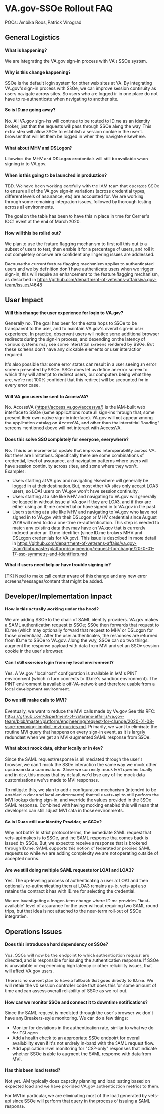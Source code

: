 # VA.gov-SSOe Rollout FAQ
POCs: Ambika Roos, Patrick Vinograd

## General Logistics
#### What is happening?
We are integrating the VA.gov sign-in process with VA's SSOe system. 

#### Why is this change happening?
SSOe is the default login system for other web sites at VA. By integrating VA.gov's sign-in process with SSOe, we can improve session continuity as users navigate across sites. So users who are logged in in one place do not have to re-authenticate when navigating to another site.

#### So is ID.me going away?
No. All VA.gov sign-ins will continue to be routed to ID.me as an identity broker, just  that the requests will pass through SSOe along the way. This extra step will allow SSOe to establish a session cookie in the user's browser that will let them be logged in when they navigate elsewhere.

#### What about MHV and DSLogon?
Likewise, the MHV and DSLogon credentials will still be available when signing in to VA.gov. 

#### When is this going to be launched in production?
TBD. We have been working carefully with the IAM team that operates SSOe to ensure all of the VA.gov sign-in variations (across credential types, different levels of assurance, etc) are accounted for. We are working through some remaining integration issues, followed by thorough testing across all environments.

The goal on the table has been to have this in place in time for Cerner's IOC1 event at the end of March 2020.

#### How will this be rolled out?
We plan to use the feature flagging mechanism to first roll this out to a subset of users to test, then enable it for a percentage of users, and roll it out completely once we are confident any lingering issues are addressed.

Because the current feature flagging mechanism applies to authenticated users and we by definition don't have authenticate users when we trigger sign-in, this will require an enhancement to the feature flagging mechanism, as described in https://github.com/department-of-veterans-affairs/va.gov-team/issues/4648

## User Impact
#### Will this change the user experience for login to VA.gov?
Generally no. The goal has been for the extra hops to SSOe to be transparent to the user, and to maintain VA.gov's overall sign-in user experience. In practice, observant users will notice some additional browser redirects during the sign-in process, and depending on the latency of various systems may see some interstitial screens rendered by SSOe. But these screens don't have any clickable elements or user interaction required.

It's also possible that some error states can result in a user seeing an error screen presented by SSOe. SSOe does let us define an error screen to which they will attempt to redirect users, but computers being what they are, we're not 100% confident that this redirect will be accounted for in every error case.

#### Will VA.gov users be sent to AccessVA?
No. AccessVA (https://access.va.gov/accessva/) is the IAM-built web interface to SSOe (some applications route all sign-ins through that, some present their own native sign-in interface). VA.gov will not appear among the application catalog on AccessVA, and other than the interstitial "loading" screens mentioned above will not interact with AccessVA.

#### Does this solve SSO completely for everyone, everywhere?
No. This is an incremental update that improves interoperability across VA. But there are limitations. Specifically there are some combinations of credential, level of assurance, and navigation patterns where users will have session continuity across sites, and some where they won't. Examples:<br/>
* Users starting at VA.gov and navigating elsewhere will generally be logged in at their destination. But, most other VA sites only accept LOA3 users, so LOA1 users on VA.gov won't have session continuity.
* Users starting at a site like MHV and navigating to VA.gov will generally be logged in without issue at VA.gov if they are LOA3, and if they are either using an ID.me credential or have signed in to VA.gov in the past.
* Users starting at a site like MHV and navigating to VA.gov who have not signed in to VA.gov with their DSLogon or MHV credential since August 2018 will need to do a one-time re-authentication. This step is needed to match any existing data they may have on VA.gov that is currently indexed under an ID.me identifier (since ID.me brokers MHV and DSLogon credentials for VA.gov). This issue is described in more detail in  https://github.com/department-of-veterans-affairs/va.gov-team/blob/master/platform/engineering/request-for-change/2020-01-17-sso-symmetry-and-identifiers.md

#### What if users need help or have trouble signing in?
[TK] Need to make call center aware of this change and any new error screens/messages/content that might be added.

## Developer/Implementation Impact
#### How is this actually working under the hood?
We are adding SSOe to the chain of SAML identity providers. VA.gov makes a SAML authentication request to SSOe; SSOe then forwards that request to ID.me (which may optionally forward that request to MHV or DSLogon for those credentials). After the user authenticates, the responses are returned from ID.me to SSOe to VA.gov. Along the way, SSOe can do two things: augment the response payload with data from MVI and set an SSOe session cookie in the user's browser. 

#### Can I still exercise login from my local environment?
Yes. A VA.gov "localhost" configuration is available in IAM's PINT environment (which in turn connects to ID.me's sandbox environment). The PINT environment is available off-VA-network and therefore usable from a local development environment.

#### Do we still make calls to MVI?
Eventually, we want to reduce the MVI calls made by VA.gov See this RFC: https://github.com/department-of-veterans-affairs/va.gov-team/blob/master/platform/engineering/request-for-change/2020-01-08-ssoe-removing-implicit-mvi-queries.md. Primarily, we want to eliminate the routine MVI query that happens on every sign-in event, as it is largely redundant when we get an MVI-augmented SAML response from SSOe.

#### What about mock data, either locally or in dev?
Since the SAML request/response is all mediated through the user's browser, we can't mock the SSOe interaction the same way we mock other upstream data connections. Since we currently mock MVI queries locally and in dev, this means that by default we'd lose any of the mock data customizations we've made to MVI responses.

To mitigate this, we plan to add a configuration mechanism (intended to be enabled in dev and local environments) that tells vets-api to still perform the MVI lookup during sign-in, and override the values provided in the SSOe SAML response. Combined with having mocking enabled this will mean that developers can still adjust MVI data in those environments. 

#### So is ID.me still our Identity Provider, or SSOe?
Why not both? In strict protocol terms, the immediate SAML request that vets-api makes is to SSOe, and the SAML response that comes back is issued by SSOe. But, we expect to receive a response that is brokered through ID.me. SAML supports this notion of federated or proxied SAML requests so while we are adding complexity we are not operating outside of accepted norms. 

#### Are we still doing multiple SAML requests for LOA1 and LOA3?
Yes. The up-leveling process of authenticating a user at LOA1 and then optionally re-authenticating them at LOA3 remains as-is. vets-api also retains the contract it has with ID.me for selecting the credential. 

We are investigating a longer-term change where ID.me provides "best-available" level of assurance for the user without requiring two SAML round trips, but that idea is not attached to the near-term roll-out of SSOe integration.

## Operations Issues
#### Does this introduce a hard dependency on SSOe?
Yes. SSOe will now be the endpoint to which authentication request are directed, and is responsible for issuing the authentication response. If SSOe is unavailable or experiencing high latency or other reliability issues, that will affect VA.gov users. 

There is no current plan to have a fallback that goes directly to ID.me. We will retain the v0 session controller code that does this for some amount of time and can assess overall reliability of SSOe as we roll out.

#### How can we monitor SSOe and connect it to downtime notifications?
Since the SAML request is mediated through the user's browser we don't have any Breakers-style monitoring. We can do a few things:

* Monitor for deviations in the authentication rate, similar to  what we do for DSLogon.
* Add a health check to an appropriate SSOe endpoint for overall availability even if it's not entirely in-band with the SAML request flow.
* Add application level monitoring for "CSP-only" responses that indicate whether SSOe is able to augment the SAML response with data from MVI.

#### Has this been load tested?
Not yet. IAM typically does capacity planning and load testing based on expected load and we have provided VA.gov authentication metrics to them. 

For MVI in particular, we are eliminating most of the load generated by vets-api since SSOe will perform that query in the process of issuing a SAML response.

